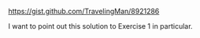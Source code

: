 https://gist.github.com/TravelingMan/8921286

I want to point out this solution to Exercise 1 in particular. 
